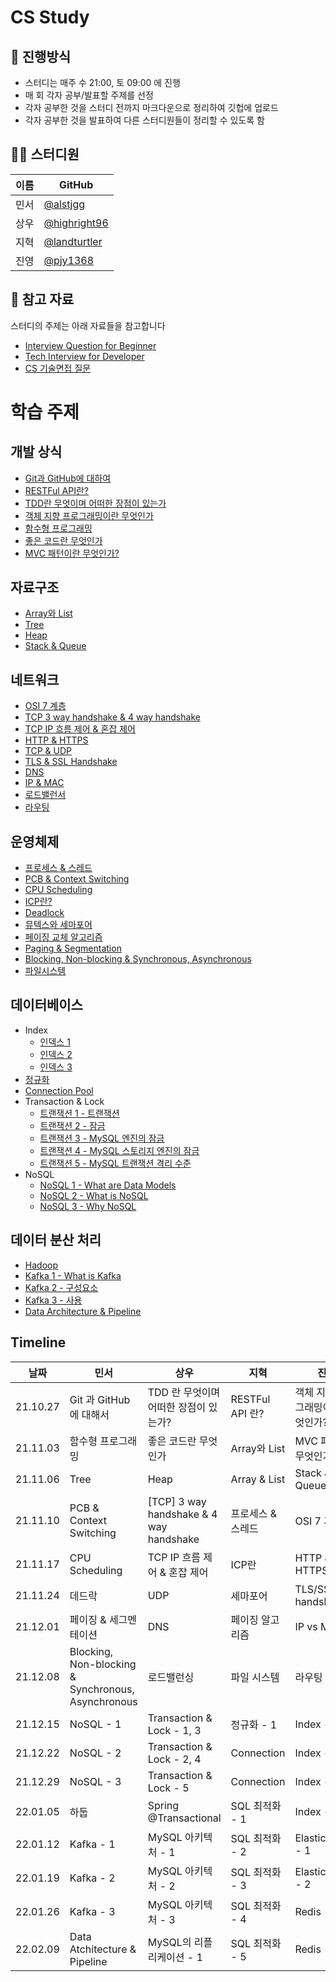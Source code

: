 # CS Study

## 🌳 진행방식
- 스터디는 매주 수 21:00, 토 09:00 에 진행
- 매 회 각자 공부/발표할 주제를 선정
- 각자 공부한 것을 스터디 전까지 마크다운으로 정리하여 깃헙에 업로드
- 각자 공부한 것을 발표하여 다른 스터디원들이 정리할 수 있도록 함

## 👨‍💻  스터디원

| 이름   | GitHub                                         |
| ---- | ---------------------------------------------- |
| 민서 | [@alstjgg](https://github.com/alstjgg) |
| 상우 | [@highright96](https://github.com/highright96) |
| 지혁 | [@landturtler](https://github.com/landturtler)|
| 진영 | [@pjy1368](https://github.com/pjy1368) |

## 📌 참고 자료
스터디의 주제는 아래 자료들을 참고합니다
- [Interview Question for Beginner](https://github.com/JaeYeopHan/Interview_Question_for_Beginner)
- [Tech Interview for Developer](https://github.com/gyoogle/tech-interview-for-developer)
- [CS 기술면접 질문](https://mangkyu.tistory.com/88)

# 학습 주제
## 개발 상식
- [Git과 GitHub에 대하여](https://github.com/alstjgg/cs-study/blob/main/%EA%B0%9C%EB%B0%9C%20%EC%83%81%EC%8B%9D/Git%EA%B3%BC%20Github%EC%97%90%20%EB%8C%80%ED%95%98%EC%97%AC.md)
- [RESTFul API란?](https://github.com/alstjgg/cs-study/blob/main/%EA%B0%9C%EB%B0%9C%20%EC%83%81%EC%8B%9D/RESTFul%20API%EB%9E%80%3F.md)
- [TDD란 무엇이며 어떠한 장점이 있는가](https://github.com/alstjgg/cs-study/blob/main/%EA%B0%9C%EB%B0%9C%20%EC%83%81%EC%8B%9D/TDD%20%EB%9E%80%20%EB%AC%B4%EC%97%87%EC%9D%B4%EB%A9%B0%20%EC%96%B4%EB%96%A0%ED%95%9C%20%EC%9E%A5%EC%A0%90%EC%9D%B4%20%EC%9E%88%EB%8A%94%EA%B0%80.md)
- [객체 지향 프로그래밍이란 무엇인가](https://github.com/alstjgg/cs-study/blob/main/%EA%B0%9C%EB%B0%9C%20%EC%83%81%EC%8B%9D/%EA%B0%9D%EC%B2%B4%20%EC%A7%80%ED%96%A5%20%ED%94%84%EB%A1%9C%EA%B7%B8%EB%9E%98%EB%B0%8D%EC%9D%B4%EB%9E%80%20%EB%AC%B4%EC%97%87%EC%9D%B8%EA%B0%80.md)
- [함수형 프로그래밍](https://github.com/alstjgg/cs-study/blob/main/%EA%B0%9C%EB%B0%9C%20%EC%83%81%EC%8B%9D/%ED%95%A8%EC%88%98%ED%98%95%20%ED%94%84%EB%A1%9C%EA%B7%B8%EB%9E%98%EB%B0%8D.md)
- [좋은 코드란 무엇인가](https://github.com/alstjgg/cs-study/blob/main/%EA%B0%9C%EB%B0%9C%20%EC%83%81%EC%8B%9D/%EC%A2%8B%EC%9D%80%20%EC%BD%94%EB%93%9C%EB%9E%80%20%EB%AC%B4%EC%97%87%EC%9D%B8%EA%B0%80%3F.md)
- [MVC 패턴이란 무엇인가?](https://github.com/alstjgg/cs-study/blob/main/%EA%B0%9C%EB%B0%9C%20%EC%83%81%EC%8B%9D/MVC%20%ED%8C%A8%ED%84%B4%EC%9D%B4%EB%9E%80%20%EB%AC%B4%EC%97%87%EC%9D%B8%EA%B0%80%3F.md)
## 자료구조
- [Array와 List](https://github.com/alstjgg/cs-study/blob/main/%EA%B0%9C%EB%B0%9C%20%EC%83%81%EC%8B%9D/Array%EC%99%80%20List.md)
- [Tree](https://github.com/alstjgg/cs-study/blob/main/%EC%9E%90%EB%A3%8C%EA%B5%AC%EC%A1%B0/Tree.md)
- [Heap](https://github.com/alstjgg/cs-study/blob/main/%EC%9E%90%EB%A3%8C%EA%B5%AC%EC%A1%B0/Heap.md)
- [Stack & Queue](https://github.com/alstjgg/cs-study/blob/main/%EC%9E%90%EB%A3%8C%EA%B5%AC%EC%A1%B0/Stack%20%26%20Queue.md)
## 네트워크
- [OSI 7 계층](https://github.com/alstjgg/cs-study/blob/main/%EB%84%A4%ED%8A%B8%EC%9B%8C%ED%81%AC/osi%207%EA%B3%84%EC%B8%B5.md)
- [TCP 3 way handshake & 4 way handshake](https://github.com/alstjgg/cs-study/blob/main/%EB%84%A4%ED%8A%B8%EC%9B%8C%ED%81%AC/%5BTCP%5D%203%20way%20handshake%EC%99%80%204%20way%20handshake.md)
- [TCP IP 흐름 제어 & 혼잡 제어](https://github.com/alstjgg/cs-study/blob/main/%EB%84%A4%ED%8A%B8%EC%9B%8C%ED%81%AC/TCP%20IP%20%ED%9D%90%EB%A6%84%20%EC%A0%9C%EC%96%B4%20%26%20%ED%98%BC%EC%9E%A1%20%EC%A0%9C%EC%96%B4.md)
- [HTTP & HTTPS](https://github.com/alstjgg/cs-study/blob/main/%EB%84%A4%ED%8A%B8%EC%9B%8C%ED%81%AC/HTTP%20%26%20HTTPS.md)
- [TCP & UDP](https://github.com/alstjgg/cs-study/blob/main/%EB%84%A4%ED%8A%B8%EC%9B%8C%ED%81%AC/TCP%20%26%20UDP.md)
- [TLS & SSL Handshake](https://github.com/alstjgg/cs-study/blob/main/%EB%84%A4%ED%8A%B8%EC%9B%8C%ED%81%AC/TLS%20%26%20SSL%20Handshake.md)
- [DNS](https://github.com/alstjgg/cs-study/blob/main/%EB%84%A4%ED%8A%B8%EC%9B%8C%ED%81%AC/DNS.md)
- [IP & MAC](https://github.com/alstjgg/cs-study/blob/main/%EB%84%A4%ED%8A%B8%EC%9B%8C%ED%81%AC/IP%20%26%20MAC.md)
- [로드밸런서](https://github.com/alstjgg/cs-study/blob/main/%EB%84%A4%ED%8A%B8%EC%9B%8C%ED%81%AC/%EB%A1%9C%EB%93%9C%EB%B0%B8%EB%9F%B0%EC%84%9C.md)
- [라우팅](https://github.com/alstjgg/cs-study/blob/main/%EB%84%A4%ED%8A%B8%EC%9B%8C%ED%81%AC/%EB%9D%BC%EC%9A%B0%ED%8C%85.md)
## 운영체제
- [프로세스 & 스레드](https://github.com/alstjgg/cs-study/blob/main/%EC%9A%B4%EC%98%81%EC%B2%B4%EC%A0%9C/%ED%94%84%EB%A1%9C%EC%84%B8%EC%8A%A4%20%26%20%EC%8A%A4%EB%A0%88%EB%93%9C.md)
- [PCB & Context Switching](https://github.com/alstjgg/cs-study/blob/main/%EC%9A%B4%EC%98%81%EC%B2%B4%EC%A0%9C/PCB%20and%20Context%20Switching.md)
- [CPU Scheduling](https://github.com/alstjgg/cs-study/blob/main/%EC%9A%B4%EC%98%81%EC%B2%B4%EC%A0%9C/CPU%20Scheduling.md)
- [ICP란?](https://github.com/alstjgg/cs-study/blob/main/%EC%9A%B4%EC%98%81%EC%B2%B4%EC%A0%9C/IPC%EB%9E%80.md)
- [Deadlock](https://github.com/alstjgg/cs-study/blob/main/%EC%9A%B4%EC%98%81%EC%B2%B4%EC%A0%9C/Deadlock.md)
- [뮤텍스와 세마포어](https://github.com/alstjgg/cs-study/blob/main/%EC%9A%B4%EC%98%81%EC%B2%B4%EC%A0%9C/%EB%AE%A4%ED%85%8D%EC%8A%A4%EC%99%80%20%EC%84%B8%EB%A7%88%ED%8F%AC%EC%96%B4.md)
- [페이징 교체 알고리즘](https://github.com/alstjgg/cs-study/blob/main/%EC%9A%B4%EC%98%81%EC%B2%B4%EC%A0%9C/%ED%8E%98%EC%9D%B4%EC%A7%95%20%EA%B5%90%EC%B2%B4%20%EC%95%8C%EA%B3%A0%EB%A6%AC%EC%A6%98.md)
- [Paging & Segmentation](https://github.com/alstjgg/cs-study/blob/main/%EC%9A%B4%EC%98%81%EC%B2%B4%EC%A0%9C/Paging%20%26%20Segmentation.md)
- [Blocking, Non-blocking & Synchronous, Asynchronous](https://github.com/alstjgg/cs-study/blob/main/%EC%9A%B4%EC%98%81%EC%B2%B4%EC%A0%9C/Blocking%2C%20Non-blocking%20%26%20Synchronous%2C%20Asynchronous.md)
- [파일시스템](https://github.com/alstjgg/cs-study/blob/main/%EC%9A%B4%EC%98%81%EC%B2%B4%EC%A0%9C/%ED%8C%8C%EC%9D%BC%EC%8B%9C%EC%8A%A4%ED%85%9C.md)
## 데이터베이스
- Index
  - [인덱스 1](https://github.com/alstjgg/cs-study/blob/main/%EB%8D%B0%EC%9D%B4%ED%84%B0%EB%B2%A0%EC%9D%B4%EC%8A%A4/%EC%9D%B8%EB%8D%B1%EC%8A%A4%20-%201.md)
  - [인덱스 2](https://github.com/alstjgg/cs-study/blob/main/%EB%8D%B0%EC%9D%B4%ED%84%B0%EB%B2%A0%EC%9D%B4%EC%8A%A4/%EC%9D%B8%EB%8D%B1%EC%8A%A4%20-%202.md)
  - [인덱스 3]()
- [정규화](https://github.com/alstjgg/cs-study/blob/main/%EB%8D%B0%EC%9D%B4%ED%84%B0%EB%B2%A0%EC%9D%B4%EC%8A%A4/%EC%A0%95%EA%B7%9C%ED%99%94.md)
- [Connection Pool](https://github.com/alstjgg/cs-study/blob/main/%EB%8D%B0%EC%9D%B4%ED%84%B0%EB%B2%A0%EC%9D%B4%EC%8A%A4/connection%20pool.md)
- Transaction & Lock
  - [트랜잭션 1 - 트랜잭션](https://github.com/alstjgg/cs-study/blob/main/%EB%8D%B0%EC%9D%B4%ED%84%B0%EB%B2%A0%EC%9D%B4%EC%8A%A4/Transaction%20-%201%20(%ED%8A%B8%EB%9E%9C%EC%9E%AD%EC%85%98).md)
  - [트랜잭션 2 - 잠금](https://github.com/alstjgg/cs-study/blob/main/%EB%8D%B0%EC%9D%B4%ED%84%B0%EB%B2%A0%EC%9D%B4%EC%8A%A4/Transaction%20-%202%20(%EC%9E%A0%EA%B8%88).md)
  - [트랜잭션 3 - MySQL 엔진의 잠금](https://github.com/alstjgg/cs-study/blob/main/%EB%8D%B0%EC%9D%B4%ED%84%B0%EB%B2%A0%EC%9D%B4%EC%8A%A4/Transaction%20-%203%20(MySQL%20%EC%97%94%EC%A7%84%EC%9D%98%20%EC%9E%A0%EA%B8%88).md)
  - [트랜잭션 4 - MySQL 스토리지 엔진의 잠금](https://github.com/alstjgg/cs-study/blob/main/%EB%8D%B0%EC%9D%B4%ED%84%B0%EB%B2%A0%EC%9D%B4%EC%8A%A4/Transaction%20-%204%20(MySQL%20%EC%8A%A4%ED%86%A0%EB%A6%AC%EC%A7%80%20%EC%97%94%EC%A7%84%EC%9D%98%20%EC%9E%A0%EA%B8%88).md)
  - [트랜잭션 5 - MySQL 트랜잭션 격리 수준](https://github.com/alstjgg/cs-study/blob/main/%EB%8D%B0%EC%9D%B4%ED%84%B0%EB%B2%A0%EC%9D%B4%EC%8A%A4/Transaction%20-%205%20(MySQL%20%ED%8A%B8%EB%9E%9C%EC%9E%AD%EC%85%98%20%EA%B2%A9%EB%A6%AC%20%EC%88%98%EC%A4%80).md)
- NoSQL
  - [NoSQL 1 - What are Data Models](https://github.com/alstjgg/cs-study/blob/main/%EB%8D%B0%EC%9D%B4%ED%84%B0%EB%B2%A0%EC%9D%B4%EC%8A%A4/NoSQL%20-%201.%20What%20are%20Data%20Models.md)
  - [NoSQL 2 - What is NoSQL](https://github.com/alstjgg/cs-study/blob/main/%EB%8D%B0%EC%9D%B4%ED%84%B0%EB%B2%A0%EC%9D%B4%EC%8A%A4/NoSQL%20-%202.%20What%20is%20NoSQL.md)
  - [NoSQL 3 - Why NoSQL](https://github.com/alstjgg/cs-study/blob/main/%EB%8D%B0%EC%9D%B4%ED%84%B0%EB%B2%A0%EC%9D%B4%EC%8A%A4/NoSQL%20-%203.%20Why%20NoSQL.md)
 
 ## 데이터 분산 처리
- [Hadoop](https://github.com/alstjgg/cs-study/blob/main/%EB%8D%B0%EC%9D%B4%ED%84%B0%EB%B2%A0%EC%9D%B4%EC%8A%A4/Hadoop.md)
- [Kafka 1 - What is Kafka](https://github.com/alstjgg/cs-study/blob/main/%EB%8D%B0%EC%9D%B4%ED%84%B0%EB%B2%A0%EC%9D%B4%EC%8A%A4/Kafka%201%20-%20What%20is%20Kafka.md)
- [Kafka 2 - 구성요소](https://github.com/alstjgg/cs-study/blob/main/%EB%8D%B0%EC%9D%B4%ED%84%B0%20%EB%B6%84%EC%82%B0%20%EC%B2%98%EB%A6%AC/Kafka%202%20-%20%EA%B5%AC%EC%84%B1%EC%9A%94%EC%86%8C.md)
- [Kafka 3 - 사용](https://github.com/alstjgg/cs-study/blob/main/%EB%8D%B0%EC%9D%B4%ED%84%B0%20%EB%B6%84%EC%82%B0%20%EC%B2%98%EB%A6%AC/Kafka%203%20-%20%EC%82%AC%EC%9A%A9.md)
- [Data Architecture & Pipeline](https://github.com/alstjgg/cs-study/blob/main/%EB%8D%B0%EC%9D%B4%ED%84%B0%20%EB%B6%84%EC%82%B0%20%EC%B2%98%EB%A6%AC/Data%20Architecture%20%26%20Pipeline.md)


## Timeline
| 날짜 | 민서 | 상우 | 지혁 | 진영 |
|--|--|--|--|--|
| 21.10.27 |Git 과 GitHub 에 대해서 | TDD 란 무엇이며 어떠한 장점이 있는가? | RESTFul API 란? | 객체 지향 프로그래밍이란 무엇인가?|
| 21.11.03 | 함수형 프로그래밍 | 좋은 코드란 무엇인가 | Array와 List | MVC 패턴이란 무엇인가? | 
| 21.11.06 | Tree | Heap | Array & List | Stack & Queue |
| 21.11.10 | PCB & Context Switching | [TCP] 3 way handshake & 4 way handshake | 프로세스 & 스레드 | OSI 7 계층 |
| 21.11.17 | CPU Scheduling | TCP IP 흐름 제어 & 혼잡 제어 | ICP란 | HTTP & HTTPS | 
| 21.11.24 | 데드락 | UDP | 세마포어 | TLS/SSL handshake |
| 21.12.01 | 페이징 & 세그멘테이션 | DNS | 페이징 알고리즘 | IP vs MAC |
| 21.12.08 | Blocking, Non-blocking & Synchronous, Asynchronous | 로드밸런싱 | 파일 시스템 | 라우팅 |
| 21.12.15 | NoSQL - 1 | Transaction & Lock - 1, 3 | 정규화 - 1 | Index - 1 |
| 21.12.22 | NoSQL - 2 | Transaction & Lock - 2, 4 | Connection | Index - 2 |
| 21.12.29 | NoSQL - 3 | Transaction & Lock - 5 | Connection | Index - 3 |
| 22.01.05 | 하둡 | Spring @Transactional | SQL 최적화 - 1 | Index - 4 |
| 22.01.12 | Kafka - 1 | MySQL 아키텍처 - 1 | SQL 최적화 - 2 | Elasticsearch - 1 |
| 22.01.19 | Kafka - 2 | MySQL 아키텍처 - 2 | SQL 최적화 - 3 | Elasticsearch - 2 |
| 22.01.26 | Kafka - 3 | MySQL 아키텍처 - 3 | SQL 최적화 - 4 | Redis - 1 |
| 22.02.09 | Data Atchitecture & Pipeline | MySQL의 리플리케이션 - 1 | SQL 최적화 - 5 | Redis - 2 |
